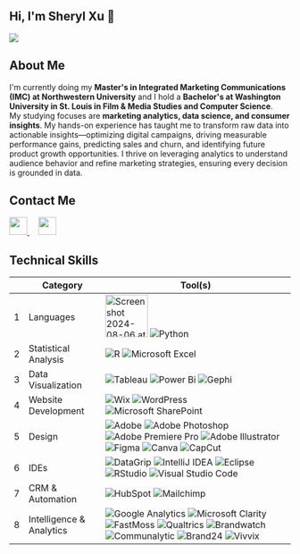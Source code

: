 ## Hi, I'm Sheryl Xu 👋

![](https://komarev.com/ghpvc/?username=sherylxuu&label=PROFILE+VIEWS)
<br>

## About Me
I'm currently doing my **Master's in Integrated Marketing Communications (IMC) at Northwestern University** and I hold a **Bachelor's at Washington University in St. Louis in Film & Media Studies and Computer Science**. 
<br>
My studying focuses are  **marketing analytics, data science, and consumer insights**. My hands-on experience has taught me to transform raw data into actionable insights—optimizing digital campaigns, driving measurable performance gains, predicting sales and churn, and identifying future product growth opportunities. I thrive on leveraging analytics to understand audience behavior and refine marketing strategies, ensuring every decision is grounded in data.

## Contact Me
<p align="left">
  <a href="https://www.linkedin.com/in/sheryl-xu/">
    <img src="https://img.shields.io/badge/LinkedIn--_.svg?style=social&logo=linkedin&color=0077B5" style="height:32px;">
  </a>&nbsp;&nbsp;&nbsp;
  <a href="mailto:sherylxu0930@gmail.com">
    <img src="https://img.shields.io/badge/Gmail--_.svg?style=social&logo=gmail&color=D14836" style="height:32px;">
  </a>
</p>


## Technical Skills

|  | Category | Tool(s) |
|----------|----------|----------|
| 1 | Languages |  <img width="76" alt="Screenshot 2024-08-06 at 2 52 09 PM" src="https://github.com/user-attachments/assets/d24a382e-b3c9-4976-8b46-2d6d37e5718d"> ![Python](https://img.shields.io/badge/python-%23276DC3.svg?style=for-the-badge&logo=python&logoColor=white)|
| 2 | Statistical Analysis | ![R](https://img.shields.io/badge/r-%23276DC3.svg?style=for-the-badge&logo=r&logoColor=white) ![Microsoft Excel](https://img.shields.io/badge/Microsoft_Excel-217346?style=for-the-badge&logo=microsoft-excel&logoColor=white) 
| 3 | Data Visualization | ![Tableau](https://img.shields.io/badge/tableau-0066cc?style=for-the-badge&logo=tableau&logoColor=black) ![Power Bi](https://img.shields.io/badge/power_bi-F2C811?style=for-the-badge&logo=powerbi&logoColor=black) ![Gephi](https://img.shields.io/badge/gephi-000000?style=for-the-badge&logo=gephi&logoColor=white) |
| 4 | Website Development | ![Wix](https://img.shields.io/badge/wix-000?style=for-the-badge&logo=wix&logoColor=white) ![WordPress](https://img.shields.io/badge/WordPress-%23117AC9.svg?style=for-the-badge&logo=WordPress&logoColor=white) ![Microsoft SharePoint ](https://img.shields.io/badge/Microsoft_SharePoint-0078D4?style=for-the-badge&logo=microsoft-sharepoint&logoColor=white)|
| 5 | Design | ![Adobe](https://img.shields.io/badge/adobe-%23FF0000.svg?style=for-the-badge&logo=adobe&logoColor=white) ![Adobe Photoshop](https://img.shields.io/badge/adobe%20photoshop-%2331A8FF.svg?style=for-the-badge&logo=adobe%20photoshop&logoColor=white) ![Adobe Premiere Pro](https://img.shields.io/badge/Adobe%20Premiere%20Pro-9999FF.svg?style=for-the-badge&logo=Adobe%20Premiere%20Pro&logoColor=white) ![Adobe Illustrator](https://img.shields.io/badge/adobe%20illustrator-%23FF9A00.svg?style=for-the-badge&logo=adobe%20illustrator&logoColor=white)<br> ![Figma](https://img.shields.io/badge/figma-%23F24E1E.svg?style=for-the-badge&logo=figma&logoColor=white) ![Canva](https://img.shields.io/badge/Canva-%2300C4CC.svg?style=for-the-badge&logo=Canva&logoColor=white) ![CapCut](https://img.shields.io/badge/CapCut-000000.svg?style=for-the-badge&logo=Capcut&logoColor=white) 
| 6 | IDEs | ![DataGrip](https://img.shields.io/badge/DataGrip-bd51db.svg?style=for-the-badge&logo=DataGrip&logoColor=white) ![IntelliJ IDEA](https://img.shields.io/badge/IntelliJIDEA-000000.svg?style=for-the-badge&logo=intellij-idea&logoColor=white) ![Eclipse](https://img.shields.io/badge/Eclipse-FE7A16.svg?style=for-the-badge&logo=Eclipse&logoColor=white) ![RStudio](https://img.shields.io/badge/RStudio-4285F4?style=for-the-badge&logo=rstudio&logoColor=white) ![Visual Studio Code](https://img.shields.io/badge/Visual%20Studio%20Code-0078d7.svg?style=for-the-badge&logo=visual-studio-code&logoColor=white) | 
| 7 | CRM & Automation | ![HubSpot](https://img.shields.io/badge/HubSpot-FF5809?style=for-the-badge&logo=hubspot&logoColor=white) ![Mailchimp](https://img.shields.io/badge/Mailchimp-FFE01B?style=for-the-badge&logo=mailchimp&logoColor=white) |
| 8 | Intelligence & Analytics | ![Google Analytics](https://img.shields.io/badge/google%20analytics-f59f14?style=for-the-badge&logo=google%20analytics&logoColor=white) ![Microsoft Clarity](https://img.shields.io/badge/microsoft%20clarity-0078d7?style=for-the-badge&logo=microsoft%20clarity&logoColor=blue) ![FastMoss](https://img.shields.io/badge/fastmoss-e56888?style=for-the-badge&logo=fastmoss&logoColor=white) ![Qualtrics](https://img.shields.io/badge/qualtrics-04C9CE?style=for-the-badge&logo=qualtrics&logoColor=white) ![Brandwatch](https://img.shields.io/badge/brandwatch-bcdb30?style=for-the-badge&logo=brandwatch&logoColor=white) ![Communalytic](https://img.shields.io/badge/Communalytic-ffd9ec?style=for-the-badge&logo=Communalytic&logoColor=black) ![Brand24](https://img.shields.io/badge/brand24-42D45F?style=for-the-badge&logo=brand24&logoColor=white) ![Vivvix](https://img.shields.io/badge/vivvix-000000?style=for-the-badge&logo=vivvix&logoColor=white) |

<!--

